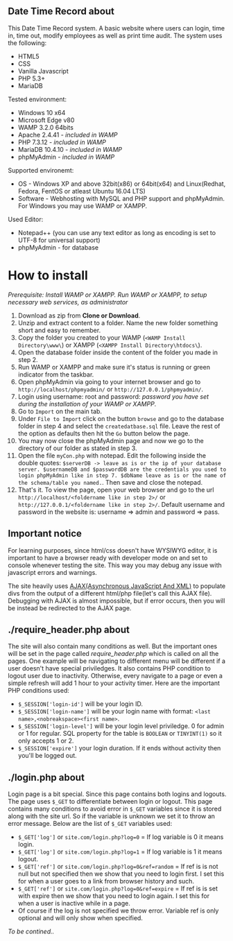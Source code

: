 ## Date Time Record about

This Date Time Record system. A basic website where users can login, time in, time out, modify employees as well as print time audit.
The system uses the following:
* HTML5
* CSS
* Vanilla Javascript
* PHP 5.3+
* MariaDB

Tested environment:
* Windows 10 x64
* Microsoft Edge v80
* WAMP 3.2.0 64bits
* Apache 2.4.41 - *included in WAMP*
* PHP 7.3.12 - *included in WAMP*
* MariaDB 10.4.10 - *included in WAMP*
* phpMyAdmin - *included in WAMP*

Supported environemt:
* OS - Windows XP and above 32bit(x86) or 64bit(x64) and Linux(Redhat, Fedora, FentOS or atleast Ubuntu 16.04 LTS)
* Software - Webhosting with MySQL and PHP support and phpMyAdmin. For Windows you may use WAMP or XAMPP.

Used Editor:
* Notepad++ (you can use any text editor as long as encoding is set to UTF-8 for universal support)
* phpMyAdmin - for database

# How to install
*Prerequisite: Install WAMP or XAMPP. Run WAMP or XAMPP, to setup necessary web services, as administrator*
1. Download as zip from **Clone or Download**.
1. Unzip and extract content to a folder. Name the new folder something short and easy to remember.
1. Copy the folder you created to your WAMP (```<WAMP Install Directory\www\```) or XAMPP (```<XAMPP Install Directory\htdocs\```).
1. Open the database folder inside the content of the folder you made in step 2.
1. Run WAMP or XAMPP and make sure it's status is running or green indicator from the taskbar.
1. Open phpMyAdmin via going to your internet browser and go to ```http://localhost/phpmyadmin/``` or ```http://127.0.0.1/phpmyadmin/```.
1. Login using username: root and password: *password you have set during the installation of your WAMP or XAMPP*.
1. Go to ```Import``` on the main tab.
1. Under ```File to Import``` click on the button ```browse``` and go to the database folder in step 4 and select the ```createdatbase.sql``` file. Leave the rest of the option as defaults then hit the ```Go``` button below the page.
1. You may now close the phpMyAdmin page and now we go to the directory of our folder as stated in step 3.
1. Open the file ```myCon.php``` with notepad. Edit the following inside the double quotes: ```$serverDB -> leave as is or the ip of your database server. $usernameDB and $passwordDB are the credentials you used to login phpMyAdmin like in step 7. $dbName leave as is or the name of the schema/table you named.```. Then save and close the notepad.
1. That's it. To view the page, open your web browser and go to the url ```http://localhost/<foldername like in step 2>/``` or ```http://127.0.0.1/<foldername like in step 2>/```. Default username and password in the website is: username => admin and password => pass.

## Important notice
For learning purposes, since html/css doesn't have WYSIWYG editor, it is important to have a browser ready with developer mode on and set to console whenever testing the site. This way you may debug any issue with javascript errors and warnings.

The site heavily uses [AJAX(Asynchronous JavaScript And XML)](https://www.w3schools.com/xml/ajax_intro.asp) to populate divs from the output of a different html/php file(let's call this AJAX file).
Debugging with AJAX is almost impossible, but if error occurs, then you will be instead be redirected to the AJAX page.

## ./require_header.php about
The site will also contain many conditions as well. But the important ones will be set in the page called *require_header.php* which is called on all the pages. One example will be navigating to different menu will be different if a user doesn't have special priviledges.
It also contains PHP condition to logout user due to inactivity. Otherwise, every navigate to a page or even a simple refresh will add 1 hour to your activity timer. Here are the important PHP conditions used:
* ```$_SESSION['login-id']``` will be your login ID.
* ```$_SESSION['login-name']``` will be your login name with format: ```<last name>,<nobreakspace><first name>```.
* ```$_SESSION['login-level']``` will be your login level priviledge. 0 for admin or 1 for regular. SQL property for the table is ```BOOLEAN``` or ```TINYINT(1)``` so it only accepts 1 or 2.
* ```$_SESSION['expire']``` your login duration. If it ends without activity then you'll be logged out.

## ./login.php about
Login page is a bit special. Since this page contains both logins and logouts. The page uses ```$_GET``` to differentiate between login or logout. This page contains many conditions to avoid error in ```$_GET``` variables since it is stored along with the site url. So if the variable is unknown we set it to throw an error message. Below are the list of ```$_GET``` variables used:
* ```$_GET['log']``` or ```site.com/login.php?log=0``` = If log variable is 0 it means login.
* ```$_GET['log']``` or ```site.com/login.php?log=1``` = If log variable is 1 it means logout.
* ```$_GET['ref']``` or ```site.com/login.php?log=0&ref=random``` = If ref is is not null but not specified then we show that you need to login first. I set this for when a user goes to a link from browser history and such.
* ```$_GET['ref']``` or ```site.com/login.php?log=0&ref=expire``` = If ref is is set with expire then we show that you need to login again. I set this for when a user is inactive while in a page.
* Of course if the log is not specified we throw error. Variable ref is only optional and will only show when specified.


*To be contined..*

